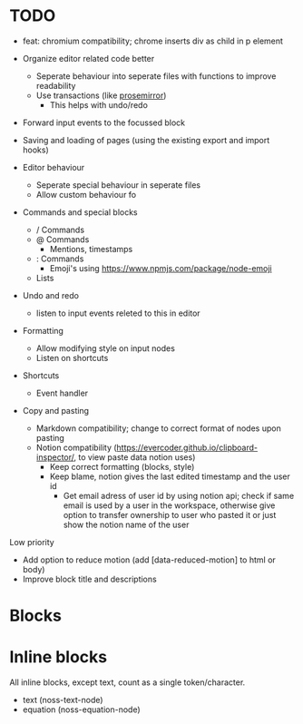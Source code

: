 # TODO
- feat: chromium compatibility; chrome inserts div as child in p element

- Organize editor related code better
  - Seperate behaviour into seperate files with functions to improve readability
  - Use transactions (like [prosemirror](https://prosemirror.net/docs/ref/#state.Transaction))
    - This helps with undo/redo

- Forward input events to the focussed block
- Saving and loading of pages (using the existing export and import hooks)
- Editor behaviour
  - Seperate special behaviour in seperate files
  - Allow custom behaviour fo
- Commands and special blocks
  - / Commands
  - @ Commands
    - Mentions, timestamps
  - : Commands
    - Emoji's using https://www.npmjs.com/package/node-emoji
  - Lists
- Undo and redo
  - listen to input events releted to this in editor
- Formatting
  - Allow modifying style on input nodes
  - Listen on shortcuts
- Shortcuts
  - Event handler
- Copy and pasting
  - Markdown compatibility; change to correct format of nodes upon pasting
  - Notion compatibility (https://evercoder.github.io/clipboard-inspector/, to view paste data notion uses)
    - Keep correct formatting (blocks, style)
    - Keep blame, notion gives the last edited timestamp and the user id
      - Get email adress of user id by using notion api; check if same email is used by a user in the workspace, otherwise give option to transfer ownership to user who pasted it or just show the notion name of the user

Low priority

- Add option to reduce motion (add [data-reduced-motion] to html or body)
- Improve block title and descriptions

# Blocks

# Inline blocks
All inline blocks, except text, count as a single token/character.

- text (noss-text-node)
- equation (noss-equation-node)